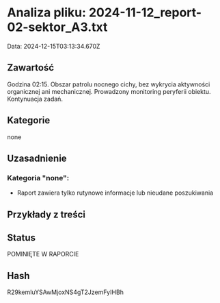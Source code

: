 # Analiza pliku: 2024-11-12_report-02-sektor_A3.txt
Data: 2024-12-15T03:13:34.670Z

## Zawartość
Godzina 02:15. Obszar patrolu nocnego cichy, bez wykrycia aktywności organicznej ani mechanicznej. Prowadzony monitoring peryferii obiektu. Kontynuacja zadań.

## Kategorie
none

## Uzasadnienie


### Kategoria "none":
- Raport zawiera tylko rutynowe informacje lub nieudane poszukiwania


## Przykłady z treści




## Status
POMINIĘTE W RAPORCIE

## Hash
R29kemluYSAwMjoxNS4gT2JzemFyIHBh

